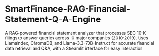 # SmartFinance-RAG-Financial-Statement-Q-A-Engine
A RAG-powered financial statement analyzer that processes SEC 10-K filings to answer queries across 10 major companies (2010-2019). Uses LlamaIndex, ChromaDB, and Llama-3.3-70B-Instruct for accurate financial data retrieval and Q&amp;A, with a Streamlit interface for easy interaction
